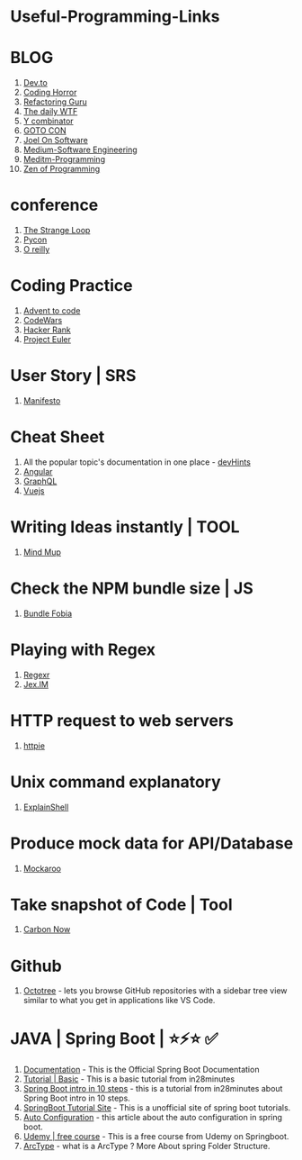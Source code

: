 # Useful-Programming-Links

# BLOG
  1. [Dev.to](https://dev.to)
  2. [Coding Horror](https://blog.codinghorror.com)
  3. [Refactoring Guru](https://refactoring.guru/)
  4. [The daily WTF](https://thedailywtf.com/)
  5. [Y combinator](https://news.ycombinator.com/)
  6. [GOTO CON](https://blog.gotocon.com/blog/)
  7. [Joel On Software](https://www.joelonsoftware.com/)
  8. [Medium-Software Engineering](https://medium.com/topic/software-engineering)
  9. [Meditm-Programming](https://medium.com/topic/programming)
  10. [Zen of Programming](https://zen-of-programming.com/)
  
# conference 
  1. [The Strange Loop](https://www.thestrangeloop.com/)
  2. [Pycon](https://us.pycon.org/2019/)
  3. [O reilly](https://conferences.oreilly.com/fluent/fl-ca)
  
# Coding Practice
  1. [Advent to code](https://adventofcode.com/)
  2. [CodeWars](https://www.codewars.com/)
  3. [Hacker Rank](https://www.hackerrank.com/dashboard)
  4. [Project Euler](https://projecteuler.net/)
  
# User Story | SRS
  1. [Manifesto](https://manifesto.co.uk/user-story-mapping/)
  
# Cheat Sheet
  1. All the popular topic's documentation in one place
    - [devHints](https://devhints.io/)
  2. [Angular](https://angular.io/guide/cheatsheet)
  3. [GraphQL](https://raw.githubusercontent.com/sogko/graphql-shorthand-notation-cheat-sheet/master/graphql-shorthand-notation-cheat-sheet.png)
  4. [Vuejs](https://vuejs-tips.github.io/cheatsheet/)
  
# Writing Ideas instantly | TOOL
  1. [Mind Mup](https://drive.mindmup.com)
  
# Check the NPM bundle size | JS
  1. [Bundle Fobia](https://bundlephobia.com/)
  
# Playing with Regex
  1. [Regexr](https://regexr.com/)
  2. [Jex.IM](https://jex.im/regulex/)
  
# HTTP request to web servers
  1. [httpie](https://httpie.org/)
  
# Unix command explanatory
  1. [ExplainShell](https://explainshell.com/)
  
# Produce mock data for API/Database
  1. [Mockaroo](https://www.mockaroo.com/  )
  
# Take snapshot of Code | Tool
  1. [Carbon Now](https://carbon.now.sh)
  
# Github
  1. [Octotree](https://chrome.google.com/webstore/detail/octotree/bkhaagjahfmjljalopjnoealnfndnagc/related) - lets you browse GitHub repositories with a sidebar tree view similar to what you get in applications like VS Code.

# JAVA | Spring Boot | ⭐⚡⭐ ✅
  1. [Documentation](https://docs.spring.io/spring-boot/docs/2.1.3.RELEASE/reference/html/) - This is the Official Spring Boot Documentation
  2. [Tutorial | Basic](https://in28minutes1.teachable.com/courses/enrolled/257263) - This is a basic tutorial from in28minutes
  3. [Spring Boot intro in 10 steps](https://www.in28minutes.com/spring-boot-introduction-in-10-steps) - this is a tutorial from in28minutes about Spring Boot intro in 10 steps.
  4. [SpringBoot Tutorial Site](http://www.springboottutorial.com/) - This is a unofficial site of spring boot tutorials.
  5. [Auto Configuration](http://www.springboottutorial.com/spring-boot-auto-configuration) - this article about the auto configuration in spring boot.
  6.   [Udemy | free course](https://www.udemy.com/spring-boot-complete-guide-from-development-to-deployment/learn/v4/overview) - This is a free course from Udemy on Springboot.
  7. [ArcType](https://maven.apache.org/archetypes/maven-archetype-quickstart/) - what is a ArcType ? More About spring Folder Structure.
